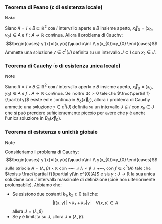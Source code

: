 ### Teorema di Peano (o di esistenza locale)
>[!note]
>Siano $A=I\times B\subseteq \mathbb{R}^{2}$ con $I$ intervallo aperto e $B$ insieme aperto, $\overrightarrow{x}_{0}=(x_{0},y_{0})\in A$ e $f:A\to\mathbb{R}$ continua. Allora il problema di Cauchy: $$\begin{cases}
>y'(x)=f(x,y(x))\quad x\in I \\
>y(x_{0})=y_{0}
>\end{cases}$$
>Ammette una soluzione $y\in c^{1}(J)$ definita su un intervallo $J\subseteq I$ con $x_{0}\in J$.

### Teorema di Cauchy (o di esistenza unica locale)
>[!note]
>Siano $A=I\times B\subseteq\mathbb{R}^{2}$ con $I$ intervallo aperto e $B$ insieme aperto, $\overrightarrow{x}_{0}=(x_{0},y_{0})\in A$ e $f:A\to\mathbb{R}$ continua. Se inoltre $\exists\delta>0$ tale che $\frac{\partial f}{\partial y}$ esiste ed è continua in $B_{\delta}(\overrightarrow{x}_{0})$, allora il problema di Cauchy ammette una soluzione $y\in c^{1}(J)$ definita su un intervallo $J\subseteq I$ con $x_{0}\in J$ che si può prendere sufficientemente piccolo per avere che $y$ è anche l'unica soluzione in $B_{\delta}(\overrightarrow{x}_{0})$.

### Teorema di esistenza e unicità globale
>[!note]
>Consideriamo il problema di Cauchy: $$\begin{cases}
>y'(x)=f(x,y(x))\quad x\in I \\
>y(x_{0})=y_{0}
>\end{cases}$$
>sulla striscia $A=(\lambda,\beta)\times\mathbb{R}$ con $-\infty\leq\lambda<\beta\leq+\infty$, con $f\in c^{0}(A)$ tale che $\exists \frac{\partial f}{\partial y}\in c^{0}(A)$ e sia $y:J\to\mathbb{R}$ la sua unica soluzione con $J$ intervallo massimale di definizione (cioè non ulteriormente prolungabile). Abbiamo che:
>- Se esistono due costanti $k_{1},k_{2}\geq0$ tali che: $$|f(x,y)|\leq k_{1}+k_{2}|y|\quad\forall(x,y)\in A$$allora $J=(\lambda,\beta)$
>- Se $y$ è limitata su $J$, allora $J=(\lambda,\beta)$.

